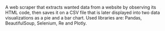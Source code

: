 A web scraper that extracts wanted data from a website by observing its HTML code, then saves it on a CSV file that is 
later displayed into two data visualizations as a pie and a bar chart. Used libraries are: Pandas, BeautifulSoup, 
Selenium, Re and Plotly. 
